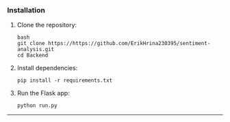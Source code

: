 ### Installation

1. Clone the repository:
   ```
   bash
   git clone https://https://github.com/ErikHrina230395/sentiment-analysis.git
   cd Backend
   ```

2. Install dependencies:
   ```
   pip install -r requirements.txt
   ```

3. Run the Flask app:
   ```
   python run.py
   ```

---